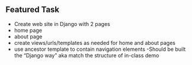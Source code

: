 ## Featured Task

- Create web site in Django with 2 pages
- home page
- about page
- create views/urls/templates as needed for home and about pages
- use ancestor template to contain navigation elements
-Should be built the “Django way” aka match the structure of in-class demo